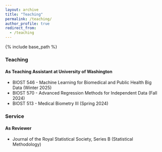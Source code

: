 ```yaml
---
layout: archive
title: "Teaching"
permalink: /teaching/
author_profile: true
redirect_from:
  - /teaching
---
```


{% include base_path %}

### Teaching
#### As Teaching Assistant at University of Washington
- BIOST 546 - Machine Learning for Biomedical and Public Health Big Data (Winter 2025)
- BIOST 570 - Advanced Regression Methods for Independent Data (Fall 2024)
- BIOST 513 - Medical Biometry III (Spring 2024)

### Service
#### As Reviewer
- Journal of the Royal Statistical Society, Series B (Statistical Methodology)
